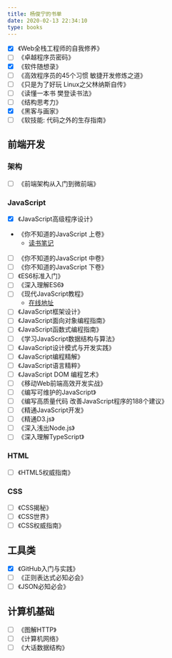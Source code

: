 ```yaml
---
title: 杨俊宁的书单
date: 2020-02-13 22:34:10
type: books
---
```


- [x] 《Web全栈工程师的自我修养》
- [ ] 《卓越程序员密码》
- [x] 《软件随想录》
- [ ] 《高效程序员的45个习惯 敏捷开发修炼之道》
- [ ] 《只是为了好玩 Linux之父林纳斯自传》
- [ ] 《读懂一本书 樊登读书法》
- [ ] 《结构思考力》
- [x] 《黑客与画家》
- [ ] 《软技能: 代码之外的生存指南》

## 前端开发

### 架构

- [ ] 《前端架构从入门到微前端》

### JavaScript

- [x] 《JavaScript高级程序设计》
- 《你不知道的JavaScript 上卷》
  - [读书笔记](https://mubu.com/doc/13bnYs-Mq0r)
- [ ] 《你不知道的JavaScript 中卷》
- [ ] 《你不知道的JavaScript 下卷》
- [ ] 《ES6标准入门》
- [ ] 《深入理解ES6》
- [ ] 《现代JavaScript教程》
  - [在线地址](https://zh.javascript.info/)
- [ ] 《JavaScript框架设计》
- [ ] 《JavaScript面向对象编程指南》
- [ ] 《JavaScript函数式编程指南》
- [ ] 《学习JavaScript数据结构与算法》
- [ ] 《JavaScript设计模式与开发实践》
- [ ] 《JavaScript编程精解》
- [ ] 《JavaScript语言精粹》
- [ ] 《JavaScript DOM 编程艺术》
- [ ] 《移动Web前端高效开发实战》
- [ ] 《编写可维护的JavaScript》
- [ ] 《编写高质量代码 改善JavaScript程序的188个建议》
- [ ] 《精通JavaScript开发》
- [ ] 《精通D3.js》
- [ ] 《深入浅出Node.js》
- [ ] 《深入理解TypeScript》

### HTML

- [ ] 《HTML5权威指南》

### CSS

- [ ] 《CSS揭秘》
- [ ] 《CSS世界》
- [ ] 《CSS权威指南》

## 工具类

- [x] 《GitHub入门与实践》
- [ ] 《正则表达式必知必会》
- [ ] 《JSON必知必会》

## 计算机基础

- [ ] 《图解HTTP》
- [ ] 《计算机网络》
- [ ] 《大话数据结构》
